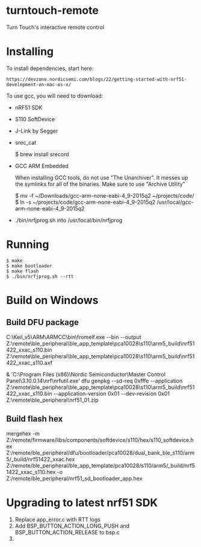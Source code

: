 turntouch-remote
================

Turn Touch's interactive remote control

# Installing

To install dependencies, start here:

    https://devzone.nordicsemi.com/blogs/22/getting-started-with-nrf51-development-on-mac-os-x/

To use gcc, you will need to download:

 * nRF51 SDK
 * S110 SoftDevice
 * J-Link by Segger
 * srec_cat
 
    $ brew install srecord 
    
 * GCC ARM Embedded

    When installing GCC tools, do not use "The Unarchiver". It messes up the symlinks for 
    all of the binaries. Make sure to use "Archive Utility"

    $ mv -f ~/Downloads/gcc-arm-none-eabi-4_9-2015q2 ~/projects/code/
    $ ln -s ~/projects/code/gcc-arm-none-eabi-4_9-2015q2 /usr/local/gcc-arm-none-eabi-4_9-2015q2

 * ./bin/nrfjprog.sh into /usr/local/bin/nrfjprog


# Running

    $ make
    $ make bootloader
    $ make flash
    $ ./bin/nrfjprog.sh --rtt


# Build on Windows

## Build DFU package
C:\Keil_v5\ARM\ARMCC\bin\fromelf.exe --bin --output Z:\remote\ble_peripheral\ble_app_template\pca10028\s110\arm5\_build\nrf51422_xxac_s110.bin Z:\remote\ble_peripheral\ble_app_template\pca10028\s110\arm5\_build\nrf51422_xxac_s110.axf

& 'C:\Program Files (x86)\Nordic Semiconductor\Master Control Panel\3.10.0.14\nrf\nrfutil.exe' dfu genpkg --sd-req 0xfffe --application Z:\remote\ble_peripheral\ble_app_template\pca10028\s110\arm5\_build\nrf51422_xxac_s110.bin --application-version 0x01 --dev-revision 0x01 Z:\remote\ble_peripheral\nrf51_01.zip

## Build flash hex
mergehex -m Z:/remote/firmware/libs/components/softdevice/s110/hex/s110_softdevice.hex Z:/remote/ble_peripheral/dfu/bootloader/pca10028/dual_bank_ble_s110/arm5/_build/nrf51422_xxac.hex Z:/remote/ble_peripheral/ble_app_template/pca10028/s110/arm5/_build/nrf51422_xxac_s110.hex -o Z:/remote/ble_peripheral/nrf51_sd_bootloader_app.hex


# Upgrading to latest nrf51 SDK

 1) Replace app_error.c with RTT logs
 2) Add BSP_BUTTON_ACTION_LONG_PUSH and BSP_BUTTON_ACTION_RELEASE to bsp.c
 3) 